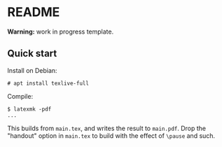# README

**Warning:**
work in progress template.

## Quick start

Install on Debian:

    # apt install texlive-full

Compile:

    $ latexmk -pdf
    ...

This builds from `main.tex`, and writes the result to `main.pdf`.  Drop the
"handout" option in `main.tex` to build with the effect of `\pause` and such.
